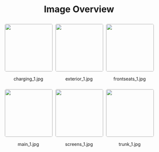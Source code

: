 <style>
    .image-gallery {
        display: flex;
        flex-wrap: wrap;
        gap: 10px;
        justify-content: center;
        padding: 10px;
    }
    .image-gallery img {
        width: 150px;
        height: auto;
        border: 1px solid #ddd;
        border-radius: 5px;
    }
    .image-gallery div {
        flex: 1 1 calc(33.333% - 20px); /* Three images per row on large screens */
        max-width: 150px;
        text-align: center;
    }
    @media (max-width: 768px) {
        .image-gallery div {
            flex: 1 1 calc(50% - 20px); /* Two images per row on medium screens */
        }
    }
    @media (max-width: 480px) {
        .image-gallery div {
            flex: 1 1 100%; /* One image per row on small screens */
        }
    }
</style>
<h1 style ="text-align: center;"> Image Overview </h1> <div class="image-gallery">
<div>
<img src="https://media.evkx.net/multimedia/models/mercedes/eqs/eqs_53_4maticplus/charging_1_st.jpg">
<p>charging_1.jpg</p>
</div>
<div>
<img src="https://media.evkx.net/multimedia/models/mercedes/eqs/eqs_53_4maticplus/exterior_1_st.jpg">
<p>exterior_1.jpg</p>
</div>
<div>
<img src="https://media.evkx.net/multimedia/models/mercedes/eqs/eqs_53_4maticplus/frontseats_1_st.jpg">
<p>frontseats_1.jpg</p>
</div>
<div>
<img src="https://media.evkx.net/multimedia/models/mercedes/eqs/eqs_53_4maticplus/main_1_st.jpg">
<p>main_1.jpg</p>
</div>
<div>
<img src="https://media.evkx.net/multimedia/models/mercedes/eqs/eqs_53_4maticplus/screens_1_st.jpg">
<p>screens_1.jpg</p>
</div>
<div>
<img src="https://media.evkx.net/multimedia/models/mercedes/eqs/eqs_53_4maticplus/trunk_1_st.jpg">
<p>trunk_1.jpg</p>
</div>
</div>
